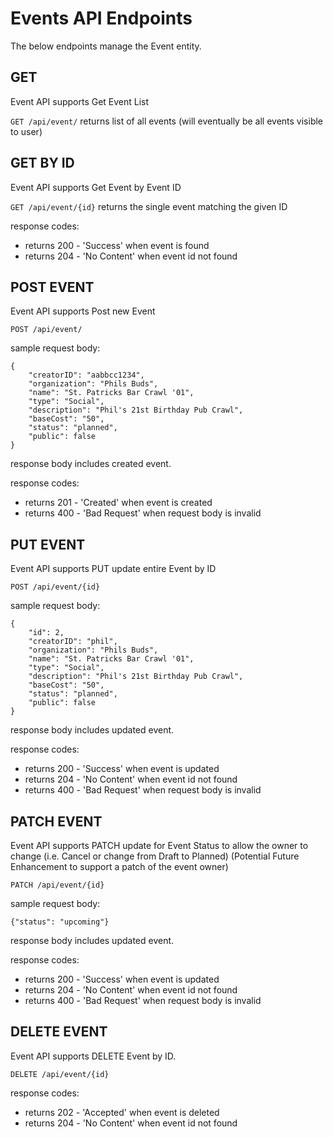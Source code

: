 # Events API Endpoints
The below endpoints manage the Event entity.

GET
---
Event API supports Get Event List

`GET /api/event/` returns list of all events (will eventually be all events visible to user)

GET BY ID
---------
Event API supports Get Event by Event ID

`GET /api/event/{id}` returns the single event matching the given ID

response codes: 
- returns 200 - 'Success' when event is found
- returns 204 - 'No Content' when event id not found

POST EVENT
----------
Event API supports Post new Event

`POST /api/event/`

sample request body:
```
{
    "creatorID": "aabbcc1234",
    "organization": "Phils Buds",
    "name": "St. Patricks Bar Crawl '01",
    "type": "Social",
    "description": "Phil's 21st Birthday Pub Crawl",
    "baseCost": "50",
    "status": "planned",
    "public": false
}
```

response body includes created event.

response codes:
- returns 201 - 'Created' when event is created
- returns 400 - 'Bad Request' when request body is invalid

PUT EVENT
---------
Event API supports PUT update entire Event by ID

`POST /api/event/{id}`

sample request body:
```
{
    "id": 2,
    "creatorID": "phil",
    "organization": "Phils Buds",
    "name": "St. Patricks Bar Crawl '01",
    "type": "Social",
    "description": "Phil's 21st Birthday Pub Crawl",
    "baseCost": "50",
    "status": "planned",
    "public": false
}
```

response body includes updated event.

response codes: 
- returns 200 - 'Success' when event is updated
- returns 204 - 'No Content' when event id not found
- returns 400 - 'Bad Request' when request body is invalid

PATCH EVENT
-----------
Event API supports PATCH update for Event Status to allow the owner to change (i.e. Cancel or change from Draft to Planned)
(Potential Future Enhancement to support a patch of the event owner)

`PATCH /api/event/{id}`

sample request body:

`{"status": "upcoming"}`

response body includes updated event.

response codes:
- returns 200 - 'Success' when event is updated
- returns 204 - 'No Content' when event id not found
- returns 400 - 'Bad Request' when request body is invalid


DELETE EVENT
------------
Event API supports DELETE Event by ID. 

`DELETE /api/event/{id}`

response codes: 
- returns 202 - 'Accepted' when event is deleted
- returns 204 - 'No Content' when event id not found